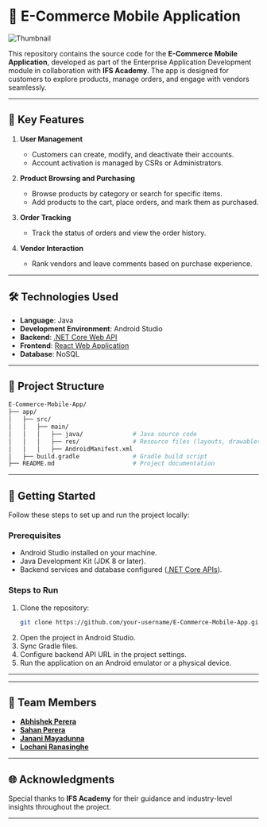 # 📱 E-Commerce Mobile Application  

![Thumbnail](path/to/your/thumbnail.jpg)  

This repository contains the source code for the **E-Commerce Mobile Application**, developed as part of the Enterprise Application Development module in collaboration with **IFS Academy**. The app is designed for customers to explore products, manage orders, and engage with vendors seamlessly.  

---

## 🌟 **Key Features**  
1. **User Management**  
   - Customers can create, modify, and deactivate their accounts.  
   - Account activation is managed by CSRs or Administrators.  

2. **Product Browsing and Purchasing**  
   - Browse products by category or search for specific items.  
   - Add products to the cart, place orders, and mark them as purchased.  

3. **Order Tracking**  
   - Track the status of orders and view the order history.  

4. **Vendor Interaction**  
   - Rank vendors and leave comments based on purchase experience.  

---

## 🛠️ **Technologies Used**  
- **Language**: Java  
- **Development Environment**: Android Studio  
- **Backend**: [.NET Core Web API](https://github.com/sahanperera00/EAD_Web_Service)  
- **Frontend**: [React Web Application](https://github.com/Janani-Mayadunna/EAD_web_online_shop)  
- **Database**: NoSQL  

---

## 📂 **Project Structure**  
```bash
E-Commerce-Mobile-App/
├── app/
│   ├── src/
│   │   ├── main/
│   │   │   ├── java/              # Java source code  
│   │   │   ├── res/               # Resource files (layouts, drawables, etc.)  
│   │   │   ├── AndroidManifest.xml  
│   ├── build.gradle               # Gradle build script  
├── README.md                      # Project documentation  
```

---

## 🚀 **Getting Started**  
Follow these steps to set up and run the project locally:  

### Prerequisites  
- Android Studio installed on your machine.  
- Java Development Kit (JDK 8 or later).  
- Backend services and database configured ([.NET Core APIs](https://github.com/sahanperera00/EAD_Web_Service)).  

### Steps to Run  
1. Clone the repository:  
   ```bash
   git clone https://github.com/your-username/E-Commerce-Mobile-App.git
   ```  
2. Open the project in Android Studio.  
3. Sync Gradle files.  
4. Configure backend API URL in the project settings.  
5. Run the application on an Android emulator or a physical device.  

---

---

## 🤝 **Team Members**  
- **[Abhishek Perera](https://github.com/AbishekPerera)**  
- **[Sahan Perera](https://github.com/sahanperera00)**  
- **[Janani Mayadunna](https://github.com/Janani-Mayadunna)**  
- **[Lochani Ranasinghe](https://github.com/LochaniRanasinghe)**  

---

## 🌐 **Acknowledgments**  
Special thanks to **IFS Academy** for their guidance and industry-level insights throughout the project.  

---

